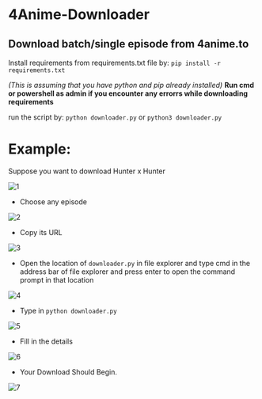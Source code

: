 # 4Anime-Downloader
## Download batch/single episode from 4anime.to

Install requirements from requirements.txt file by:
`pip install -r requirements.txt`

*(This is assuming that you have python and pip already installed)*
**Run cmd or powershell as admin if you encounter any errorrs while downloading requirements**

run the script by:
`python downloader.py`
 or 
`python3 downloader.py`

# Example:
Suppose you want to download Hunter x Hunter

![1](https://cdn.discordapp.com/attachments/762973053973823499/770878132709621770/unknown.png)

- Choose any episode

![2](https://cdn.discordapp.com/attachments/762973053973823499/770880580467949609/unknown.png)

- Copy its URL

![3](https://cdn.discordapp.com/attachments/762973053973823499/770881160808103946/unknown.png)

- Open the location of `downloader.py` in file explorer and type cmd in the address bar of file explorer and press enter to open the command prompt in that location

![4](https://cdn.discordapp.com/attachments/762973053973823499/770881969172119592/unknown.png)

- Type in `python downloader.py`

![5](https://cdn.discordapp.com/attachments/762973053973823499/770882237788979220/unknown.png)

- Fill in the details

![6](https://cdn.discordapp.com/attachments/762973053973823499/770884030010884147/unknown.png)

- Your Download Should Begin.

![7](https://cdn.discordapp.com/attachments/762973053973823499/770884082519244830/unknown.png)
